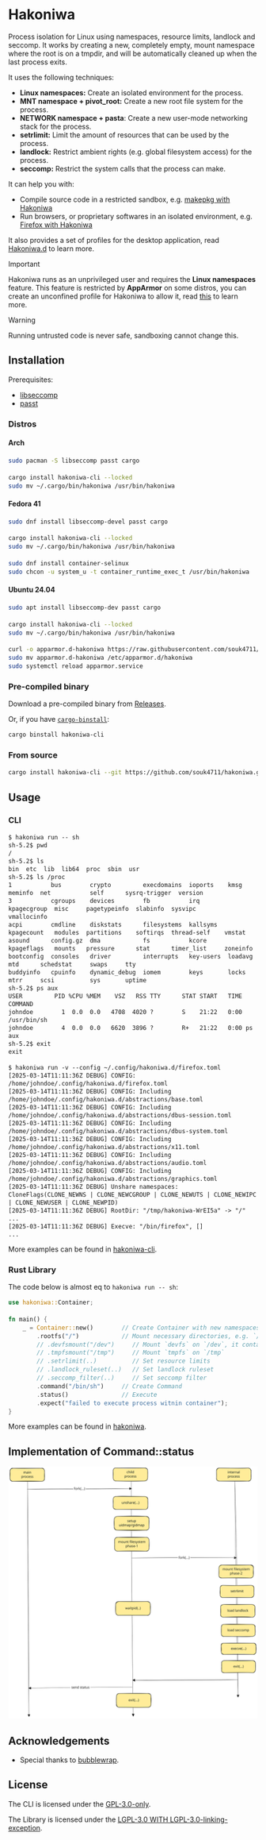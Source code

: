 # Hakoniwa

Process isolation for Linux using namespaces, resource limits, landlock and seccomp.
It works by creating a new, completely empty, mount namespace where the root is
on a tmpdir, and will be automatically cleaned up when the last process exits.

It uses the following techniques:

- **Linux namespaces:** Create an isolated environment for the process.
- **MNT namespace + pivot_root:** Create a new root file system for the process.
- **NETWORK namespace + pasta**: Create a new user-mode networking stack for the process.
- **setrlimit:** Limit the amount of resources that can be used by the process.
- **landlock:** Restrict ambient rights (e.g. global filesystem access) for the process.
- **seccomp:** Restrict the system calls that the process can make.

It can help you with:

- Compile source code in a restricted sandbox, e.g. [makepkg with Hakoniwa][app-makepkg]
- Run browsers, or proprietary softwares in an isolated environment, e.g. [Firefox with Hakoniwa][app-firefox]

It also provides a set of profiles for the desktop application, read [Hakoniwa.d][hakoniwa.d] to learn more.

> [!IMPORTANT]
> Hakoniwa runs as an unprivileged user and requires the **Linux namespaces** feature.
> This feature is restricted by **AppArmor** on some distros, you can create an unconfined
> profile for Hakoniwa to allow it, read [this][troubleshooting-apparmor] to learn more.

> [!WARNING]
> Running untrusted code is never safe, sandboxing cannot change this.

## Installation

Prerequisites:

- [libseccomp](https://github.com/libseccomp-rs/libseccomp-rs#requirements)
- [passt](https://passt.top/passt/about/)

### Distros

#### Arch

```sh
sudo pacman -S libseccomp passt cargo

cargo install hakoniwa-cli --locked
sudo mv ~/.cargo/bin/hakoniwa /usr/bin/hakoniwa
```

#### Fedora 41

```sh
sudo dnf install libseccomp-devel passt cargo

cargo install hakoniwa-cli --locked
sudo mv ~/.cargo/bin/hakoniwa /usr/bin/hakoniwa

sudo dnf install container-selinux
sudo chcon -u system_u -t container_runtime_exec_t /usr/bin/hakoniwa
```

#### Ubuntu 24.04

```sh
sudo apt install libseccomp-dev passt cargo

cargo install hakoniwa-cli --locked
sudo mv ~/.cargo/bin/hakoniwa /usr/bin/hakoniwa

curl -o apparmor.d-hakoniwa https://raw.githubusercontent.com/souk4711/hakoniwa/refs/heads/main/etc/apparmor.d/hakoniwa
sudo mv apparmor.d-hakoniwa /etc/apparmor.d/hakoniwa
sudo systemctl reload apparmor.service
```

### Pre-compiled binary

Download a pre-compiled binary from [Releases](https://github.com/souk4711/hakoniwa/releases).

Or, if you have [`cargo-binstall`](https://github.com/cargo-bins/cargo-binstall):

```sh
cargo binstall hakoniwa-cli
```

### From source

```sh
cargo install hakoniwa-cli --git https://github.com/souk4711/hakoniwa.git --locked
```

## Usage

### CLI

```console
$ hakoniwa run -- sh
sh-5.2$ pwd
/
sh-5.2$ ls
bin  etc  lib  lib64  proc  sbin  usr
sh-5.2$ ls /proc
1           bus        crypto         execdomains  ioports    kmsg         meminfo  net           self      sysrq-trigger  version
3           cgroups    devices        fb           irq        kpagecgroup  misc     pagetypeinfo  slabinfo  sysvipc        vmallocinfo
acpi        cmdline    diskstats      filesystems  kallsyms   kpagecount   modules  partitions    softirqs  thread-self    vmstat
asound      config.gz  dma            fs           kcore      kpageflags   mounts   pressure      stat      timer_list     zoneinfo
bootconfig  consoles   driver         interrupts   key-users  loadavg      mtd      schedstat     swaps     tty
buddyinfo   cpuinfo    dynamic_debug  iomem        keys       locks        mtrr     scsi          sys       uptime
sh-5.2$ ps aux
USER         PID %CPU %MEM    VSZ   RSS TTY      STAT START   TIME COMMAND
johndoe        1  0.0  0.0   4708  4020 ?        S    21:22   0:00 /usr/bin/sh
johndoe        4  0.0  0.0   6620  3896 ?        R+   21:22   0:00 ps aux
sh-5.2$ exit
exit

$ hakoniwa run -v --config ~/.config/hakoniwa.d/firefox.toml
[2025-03-14T11:11:36Z DEBUG] CONFIG: /home/johndoe/.config/hakoniwa.d/firefox.toml
[2025-03-14T11:11:36Z DEBUG] CONFIG: Including /home/johndoe/.config/hakoniwa.d/abstractions/base.toml
[2025-03-14T11:11:36Z DEBUG] CONFIG: Including /home/johndoe/.config/hakoniwa.d/abstractions/dbus-session.toml
[2025-03-14T11:11:36Z DEBUG] CONFIG: Including /home/johndoe/.config/hakoniwa.d/abstractions/dbus-system.toml
[2025-03-14T11:11:36Z DEBUG] CONFIG: Including /home/johndoe/.config/hakoniwa.d/abstractions/x11.toml
[2025-03-14T11:11:36Z DEBUG] CONFIG: Including /home/johndoe/.config/hakoniwa.d/abstractions/audio.toml
[2025-03-14T11:11:36Z DEBUG] CONFIG: Including /home/johndoe/.config/hakoniwa.d/abstractions/graphics.toml
[2025-03-14T11:11:36Z DEBUG] Unshare namespaces: CloneFlags(CLONE_NEWNS | CLONE_NEWCGROUP | CLONE_NEWUTS | CLONE_NEWIPC | CLONE_NEWUSER | CLONE_NEWPID)
[2025-03-14T11:11:36Z DEBUG] RootDir: "/tmp/hakoniwa-WrEI5a" -> "/"
...
[2025-03-14T11:11:36Z DEBUG] Execve: "/bin/firefox", []
...
```

More examples can be found in [hakoniwa-cli](https://github.com/souk4711/hakoniwa/tree/main/hakoniwa-cli).

### Rust Library

The code below is almost eq to `hakoniwa run -- sh`:

```rust
use hakoniwa::Container;

fn main() {
    _ = Container::new()        // Create Container with new namespaces via unshare
        .rootfs("/")            // Mount necessary directories, e.g. `/bin`
        // .devfsmount("/dev")     // Mount `devfs` on `/dev`, it contains a minimal set of device files, like `/dev/null`
        // .tmpfsmount("/tmp")     // Mount `tmpfs` on `/tmp`
        // .setrlimit(..)          // Set resource limits
        // .landlock_ruleset(..)   // Set landlock ruleset
        // .seccomp_filter(..)     // Set seccomp filter
        .command("/bin/sh")     // Create Command
        .status()               // Execute
        .expect("failed to execute process witnin container");
}
```

More examples can be found in [hakoniwa](https://github.com/souk4711/hakoniwa/tree/main/hakoniwa).

## Implementation of Command::status

![Implementation of Command::staus]

## Acknowledgements

- Special thanks to [bubblewrap](https://github.com/containers/bubblewrap).

## License

The CLI is licensed under the [GPL-3.0-only].

The Library is licensed under the [LGPL-3.0 WITH LGPL-3.0-linking-exception].

[hakoniwa.d]: https://github.com/souk4711/hakoniwa.d
[app-firefox]: https://github.com/souk4711/hakoniwa/tree/main/hakoniwa-cli/docs/app-firefox
[app-makepkg]: https://github.com/souk4711/hakoniwa/tree/main/hakoniwa-cli/docs/app-makepkg
[troubleshooting-apparmor]: https://github.com/souk4711/hakoniwa/blob/main/hakoniwa-cli/docs/troubleshooting-apparmor
[Implementation of Command::staus]: https://github.com/souk4711/hakoniwa/raw/main/architecture.svg
[GPL-3.0-only]: https://github.com/souk4711/hakoniwa/blob/main/hakoniwa-cli/LICENSE
[LGPL-3.0 WITH LGPL-3.0-linking-exception]: https://github.com/souk4711/hakoniwa/blob/main/hakoniwa/LICENSE
